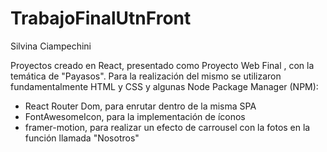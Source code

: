 # TrabajoFinalUtnFront
Silvina Ciampechini

Proyectos creado en React, presentado como Proyecto Web Final , con la temática de "Payasos". Para la realización del mismo se utilizaron fundamentalmente HTML y CSS y algunas  Node Package Manager (NPM):

* React Router Dom, para enrutar dentro de la misma SPA
* FontAwesomeIcon, para la implementación de íconos
* framer-motion, para realizar un efecto de carrousel con la fotos en la función llamada "Nosotros"
